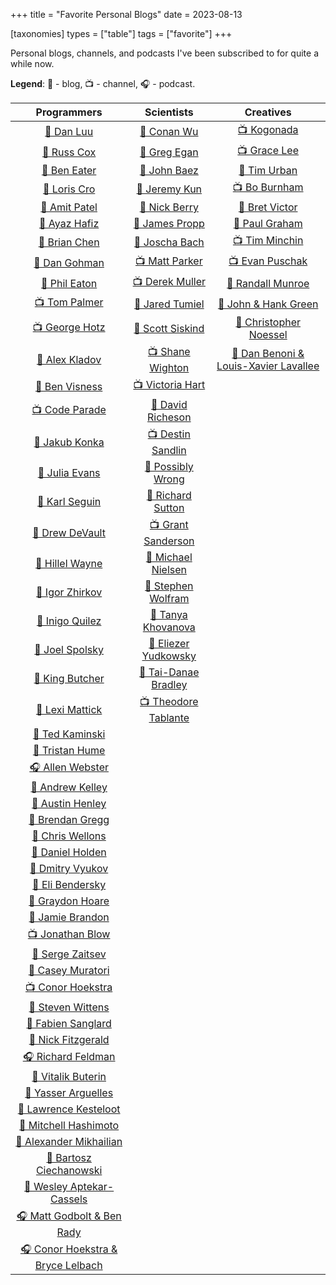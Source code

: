 +++
title = "Favorite Personal Blogs"
date = 2023-08-13

[taxonomies]
types = ["table"]
tags = ["favorite"]
+++

Personal blogs, channels, and podcasts I've been subscribed to for quite a while now.

<!-- more -->

**Legend**: 💭 - blog, 📺 - channel, 🎧 - podcast.

|                              Programmers                              |                               Scientists                               |                           Creatives                            |
|:---------------------------------------------------------------------:|:----------------------------------------------------------------------:|:--------------------------------------------------------------:|
|             [💭 Dan Luu](https://www.patreon.com/danluu)              |                  [💭 Conan Wu](https://conanwu.com/)                   |          [📺 Kogonada](https://kogonada.com/archive)           |
|               [💭 Russ Cox](https://research.swtch.com)               |   [💭 Greg Egan](https://www.gregegan.net/BIBLIOGRAPHY/Online.html)    | [📺 Grace Lee](https://www.youtube.com/@WhatsSoGreatAboutThat) |
|           [💭 Ben Eater](https://www.youtube.com/@BenEater)           |       [💭 John Baez](https://math.ucr.edu/home/baez/README.html)       |        [💭 Tim Urban](https://waitbutwhy.com/archive/)         |
|               [💭 Loris Cro](https://kristoff.it/blog/)               |                 [💭 Jeremy Kun](https://jeremykun.com)                 |      [📺 Bo Burnham](https://www.youtube.com/@boburnham)       |
|             [💭 Amit Patel](https://amitp.blogspot.com/)              |          [💭 Nick Berry](https://datagenetics.com/blog.html)           |            [💭 Bret Victor](http://worrydream.com)             |
|                [💭 Ayaz Hafiz](https://ayazhafiz.com)                 |          [💭 James Propp](https://mathenchant.wordpress.com/)          |     [💭 Paul Graham](http://paulgraham.com/articles.html)      |
|              [💭 Brian Chen](https://blog.vero.site/all)              |                    [💭 Joscha Bach](http://bach.ai)                    |     [📺 Tim Minchin](https://www.youtube.com/@TimMinchin)      |
|           [💭 Dan Gohman](https://blog.sunfishcode.online/)           |        [📺 Matt Parker](https://www.youtube.com/@standupmaths)         |    [📺 Evan Puschak](https://www.youtube.com/@Nerdwriter1)     |
|             [💭 Phil Eaton](https://notes.eatonphil.com)              |         [📺 Derek Muller](https://www.youtube.com/@veritasium)         |         [💭 Randall Munroe](https://xkcd.com/archive/)         |
|         [📺 Tom Palmer](https://www.youtube.com/@contextfree)         |         [💭 Jared Tumiel](https://jaredtumiel.github.io/blog/)         |       [💭 John & Hank Green](https://nerdfighteria.com)        |
|       [📺 George Hotz](https://www.youtube.com/@geohotarchive)        |        [💭 Scott Siskind](https://astralcodexten.substack.com)         |     [💭 Christopher Noessel](https://scifiinterfaces.com)      |
|              [💭 Alex Kladov](https://matklad.github.io)              |       [📺 Shane Wighton](https://www.youtube.com/@StuffMadeHere)       | [💭 Dan Benoni & Louis-Xavier Lavallee](https://growth.design) |
|                [💭 Ben Visness](https://bvisness.me/)                 |           [📺 Victoria Hart](https://www.youtube.com/Vihart)           |                                                                |
|         [📺 Code Parade](https://www.youtube.com/@CodeParade)         |  [💭 David Richeson](https://divisbyzero.com/blog-division-by-zero/)   |                                                                |
|              [💭 Jakub Konka](http://www.jakubkonka.com)              |     [📺 Destin Sandlin](https://www.youtube.com/@smartereveryday)      |                                                                |
|                   [💭 Julia Evans](https://jvns.ca)                   |        [💭 Possibly Wrong](https://possiblywrong.wordpress.com)        |                                                                |
|             [💭 Karl Seguin](https://www.openmymind.net/)             |          [💭 Richard Sutton](http://www.incompleteideas.net)           |                                                                |
|              [💭 Drew DeVault](https://drewdevault.com)               |       [📺 Grant Sanderson](https://www.youtube.com/@3blue1brown)       |                                                                |
|   [💭 Hillel Wayne](https://buttondown.email/hillelwayne/archive/)    |           [💭 Michael Nielsen](https://michaelnielsen.org/)            |                                                                |
|           [💭 Igor Zhirkov](https://rubber-duck-typing.com)           | [💭 Stephen Wolfram](https://writings.stephenwolfram.com/all-by-date/) |                                                                |
|              [💭 Inigo Quilez](https://iquilezles.org/)               |         [💭 Tanya Khovanova](https://www.tanyakhovanova.com/)          |                                                                |
|          [💭 Joel Spolsky](https://www.joelonsoftware.com/)           |       [💭 Eliezer Yudkowsky](https://www.yudkowsky.net/sitemap/)       |                                                                |
|                 [💭 King Butcher](https://kprotty.me)                 |      [💭 Tai-Danae Bradley](https://www.math3ma.com/categories/)       |                                                                |
|            [💭 Lexi Mattick](https://kognise.dev/writing)             |    [📺 Theodore Tablante](https://www.youtube.com/@BranchEducation)    |                                                                |
|         [💭 Ted Kaminski](https://www.tedinski.com/archive/)          |                                                                        |                                                                |
|           [💭 Tristan Hume](https://thume.ca/archive.html)            |                                                                        |                                                                |
|         [🎧 Allen Webster](https://conversations.mr4th.com/)          |                                                                        |                                                                |
|             [💭 Andrew Kelley](https://andrewkelley.me/)              |                                                                        |                                                                |
|        [💭 Austin Henley](https://austinhenley.com/blog.html)         |                                                                        |                                                                |
|        [💭 Brendan Gregg](https://www.brendangregg.com/blog/)         |                                                                        |                                                                |
|          [💭 Chris Wellons](https://nullprogram.com/index/)           |                                                                        |                                                                |
|      [💭 Daniel Holden](https://www.theorangeduck.com/page/all)       |                                                                        |                                                                |
|          [💭 Dmitry Vyukov](https://www.1024cores.net/home/)          |                                                                        |                                                                |
|    [💭 Eli Bendersky](https://eli.thegreenplace.net/archives/all/)    |                                                                        |                                                                |
|          [💭 Graydon Hoare](https://graydon2.dreamwidth.org)          |                                                                        |                                                                |
|        [💭 Jamie Brandon](https://www.scattered-thoughts.net)         |                                                                        |                                                                |
|         [📺 Jonathan Blow](https://www.youtube.com/@jblow888)         |                                                                        |                                                                |
|             [💭 Serge Zaitsev](https://zserge.com/posts/)             |                                                                        |                                                                |
|         [💭 Casey Muratori](https://www.computerenhance.com/)         |                                                                        |                                                                |
|       [📺 Conor Hoekstra](https://www.youtube.com/@code_report)       |                                                                        |                                                                |
|                 [💭 Steven Wittens](https://acko.net)                 |                                                                        |                                                                |
|           [💭 Fabien Sanglard](https://fabiensanglard.net)            |                                                                        |                                                                |
|           [💭 Nick Fitzgerald](https://fitzgeraldnick.com/)           |                                                                        |                                                                |
|           [🎧 Richard Feldman](https://pod.link/1602572955)           |                                                                        |                                                                |
|               [💭 Vitalik Buterin](https://vitalik.ca)                |                                                                        |                                                                |
|             [💭 Yasser Arguelles](https://yasserarg.com/)             |                                                                        |                                                                |
|      [💭 Lawrence Kesteloot](https://www.teamten.com/lawrence/)       |                                                                        |                                                                |
|        [💭 Mitchell Hashimoto](https://mitchellh.com/writing)         |                                                                        |                                                                |
|        [💭 Alexander Mikhailian](http://mikhailian.mova.org/)         |                                                                        |                                                                |
|      [💭 Bartosz Ciechanowski](https://ciechanow.ski/archives/)       |                                                                        |                                                                |
|        [💭 Wesley Aptekar-Cassels](https://blog.wesleyac.com)         |                                                                        |                                                                |
| [🎧 Matt Godbolt & Ben Rady](https://www.twoscomplement.org/#podcast) |                                                                        |                                                                |
|   [🎧 Conor Hoekstra & Bryce Lelbach](https://adspthepodcast.com/)    |                                                                        |                                                                |
